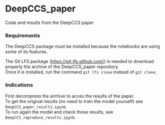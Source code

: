 # DeepCCS_paper
Code and results from the DeepCCS paper


### Requirements   
The DeepCCS package must be installed because the notebooks are using some of its features.    
    
The Git LFS package (https://git-lfs.github.com/) is needed to download properly the archive of the DeepCCS_paper repository.   
Once it is installed, run the command `git lfs clone` instead of `git clone`.   



### Indications   
First decompress the archive to acces the results of the paper.    
To get the original results (no need to train the model yourself) see `DeepCCS_paper_results.ipynb`.   
To run again the model and check those results, see `DeepCCS_reproduce_results.ipynb`.   
